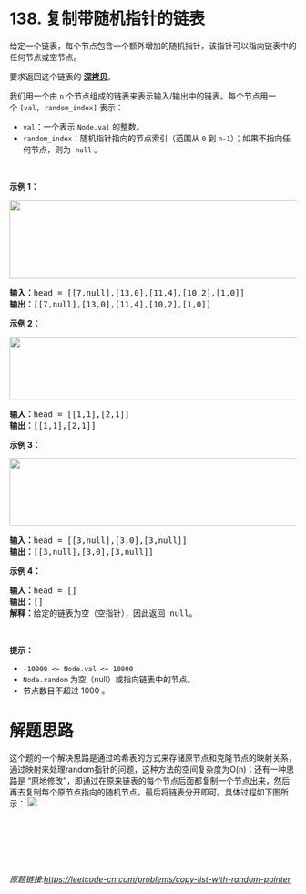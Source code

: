 # 138. 复制带随机指针的链表


<div class="content__1Y2H"><div class="notranslate"><p>给定一个链表，每个节点包含一个额外增加的随机指针，该指针可以指向链表中的任何节点或空节点。</p>

<p>要求返回这个链表的&nbsp;<strong><a href="https://baike.baidu.com/item/深拷贝/22785317?fr=aladdin">深拷贝</a></strong>。&nbsp;</p>

<p>我们用一个由&nbsp;<code>n</code>&nbsp;个节点组成的链表来表示输入/输出中的链表。每个节点用一个&nbsp;<code>[val, random_index]</code>&nbsp;表示：</p>

<ul>
	<li><code>val</code>：一个表示&nbsp;<code>Node.val</code>&nbsp;的整数。</li>
	<li><code>random_index</code>：随机指针指向的节点索引（范围从&nbsp;<code>0</code>&nbsp;到&nbsp;<code>n-1</code>）；如果不指向任何节点，则为&nbsp;&nbsp;<code>null</code>&nbsp;。</li>
</ul>

<p>&nbsp;</p>

<p><strong>示例 1：</strong></p>

<p><img style="height: 138px; width: 680px;" src="https://assets.leetcode-cn.com/aliyun-lc-upload/uploads/2020/01/09/e1.png" alt=""></p>

<pre><strong>输入：</strong>head = [[7,null],[13,0],[11,4],[10,2],[1,0]]
<strong>输出：</strong>[[7,null],[13,0],[11,4],[10,2],[1,0]]
</pre>

<p><strong>示例 2：</strong></p>

<p><img style="height: 111px; width: 680px;" src="https://assets.leetcode-cn.com/aliyun-lc-upload/uploads/2020/01/09/e2.png" alt=""></p>

<pre><strong>输入：</strong>head = [[1,1],[2,1]]
<strong>输出：</strong>[[1,1],[2,1]]
</pre>

<p><strong>示例 3：</strong></p>

<p><strong><img style="height: 119px; width: 680px;" src="https://assets.leetcode-cn.com/aliyun-lc-upload/uploads/2020/01/09/e3.png" alt=""></strong></p>

<pre><strong>输入：</strong>head = [[3,null],[3,0],[3,null]]
<strong>输出：</strong>[[3,null],[3,0],[3,null]]
</pre>

<p><strong>示例 4：</strong></p>

<pre><strong>输入：</strong>head = []
<strong>输出：</strong>[]
<strong>解释：</strong>给定的链表为空（空指针），因此返回 null。
</pre>

<p>&nbsp;</p>

<p><strong>提示：</strong></p>

<ul>
	<li><code>-10000 &lt;= Node.val &lt;= 10000</code></li>
	<li><code>Node.random</code>&nbsp;为空（null）或指向链表中的节点。</li>
	<li>节点数目不超过 1000 。</li>
</ul>
</div></div>

# 解题思路
这个题的一个解决思路是通过哈希表的方式来存储原节点和克隆节点的映射关系，通过映射来处理random指针的问题，这种方法的空间复杂度为O(n)；还有一种思路是
“原地修改”，即通过在原来链表的每个节点后面都复制一个节点出来，然后再去复制每个原节点指向的随机节点，最后将链表分开即可。具体过程如下图所示：
<img src="https://pic.leetcode-cn.com/a28323ef84883ec02e7d99fd13b444dede9355389c7567e43e7ee1c85262a2d3-image.png" />


<br/>
<br/>
<br/>
<br/>
<br/>

*原题链接:https://leetcode-cn.com/problems/copy-list-with-random-pointer*

